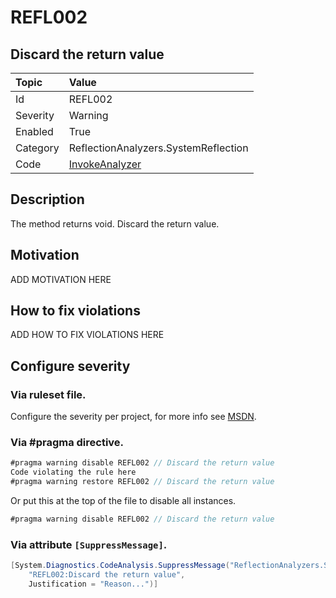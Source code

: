 # REFL002
## Discard the return value

| Topic    | Value
| :--      | :--
| Id       | REFL002
| Severity | Warning
| Enabled  | True
| Category | ReflectionAnalyzers.SystemReflection
| Code     | [InvokeAnalyzer](https://github.com/DotNetAnalyzers/ReflectionAnalyzers/blob/master/ReflectionAnalyzers/NodeAnalzers/InvokeAnalyzer.cs)

## Description

The method returns void. Discard the return value.

## Motivation

ADD MOTIVATION HERE

## How to fix violations

ADD HOW TO FIX VIOLATIONS HERE

<!-- start generated config severity -->
## Configure severity

### Via ruleset file.

Configure the severity per project, for more info see [MSDN](https://msdn.microsoft.com/en-us/library/dd264949.aspx).

### Via #pragma directive.
```C#
#pragma warning disable REFL002 // Discard the return value
Code violating the rule here
#pragma warning restore REFL002 // Discard the return value
```

Or put this at the top of the file to disable all instances.
```C#
#pragma warning disable REFL002 // Discard the return value
```

### Via attribute `[SuppressMessage]`.

```C#
[System.Diagnostics.CodeAnalysis.SuppressMessage("ReflectionAnalyzers.SystemReflection", 
    "REFL002:Discard the return value", 
    Justification = "Reason...")]
```
<!-- end generated config severity -->